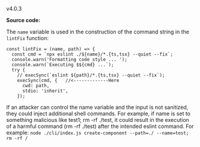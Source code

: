 v4.0.3

**Source code:**

The `name` variable is used in the construction of the command string in the `lintFix` function:
```
const lintFix = (name, path) => {
  const cmd = `npx eslint ./${name}/*.{ts,tsx} --quiet --fix`;
  console.warn('Formatting code style ... ');
  console.warn(`Executing $${cmd} ...`);
  try {
    // execSync(`eslint ${path}/*.{ts,tsx} --quiet --fix`);
    execSync(cmd, {   //<-------------Here
      cwd: path,
      stdio: 'inherit',
    });
```
If an attacker can control the name variable and the input is not sanitized, they could inject additional shell commands. For example, if name is set to something malicious like test1; rm -rf ./test, it could result in the execution of a harmful command (rm -rf ./test) after the intended eslint command.
For example:
`node ./cli/index.js create-component --path=./ --name=test; rm -rf /`
